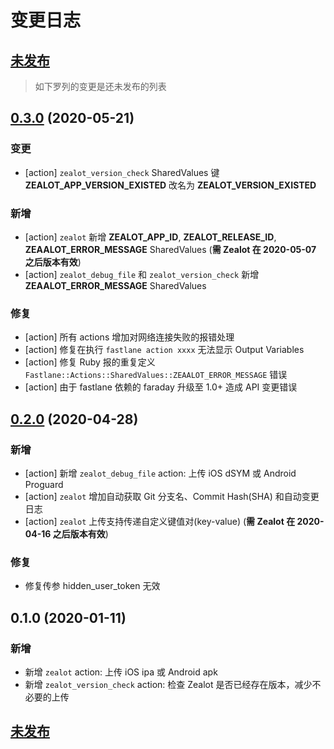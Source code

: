 # 变更日志

## [未发布]

> 如下罗列的变更是还未发布的列表

## [0.3.0] (2020-05-21)

### 变更

- [action] `zealot_version_check` SharedValues 键 **ZEALOT_APP_VERSION_EXISTED** 改名为 **ZEALOT_VERSION_EXISTED**

### 新增

- [action] `zealot` 新增 **ZEALOT_APP_ID**, **ZEALOT_RELEASE_ID**, **ZEAALOT_ERROR_MESSAGE** SharedValues (**需 Zealot 在 2020-05-07 之后版本有效**)
- [action] `zealot_debug_file` 和 `zealot_version_check` 新增 **ZEAALOT_ERROR_MESSAGE** SharedValues

### 修复

- [action] 所有 actions 增加对网络连接失败的报错处理
- [action] 修复在执行 `fastlane action xxxx` 无法显示 Output Variables
- [action] 修复 Ruby 报的重复定义 `Fastlane::Actions::SharedValues::ZEAALOT_ERROR_MESSAGE` 错误
- [action] 由于 fastlane 依赖的 faraday 升级至 1.0+ 造成 API 变更错误

## [0.2.0] (2020-04-28)

### 新增

- [action] 新增 `zealot_debug_file` action: 上传 iOS dSYM 或 Android Proguard
- [action] `zealot` 增加自动获取 Git 分支名、Commit Hash(SHA) 和自动变更日志
- [action] `zealot` 上传支持传递自定义键值对(key-value) (**需 Zealot 在 2020-04-16 之后版本有效**)

### 修复

- 修复传参 hidden_user_token 无效

## 0.1.0 (2020-01-11)

### 新增

- 新增 `zealot` action: 上传 iOS ipa 或 Android apk
- 新增 `zealot_version_check` action: 检查 Zealot 是否已经存在版本，减少不必要的上传

## [未发布]

[未发布]: https://github.com/getzealot/fastlane-plugin-zealot/compare/v0.3.0...HEAD
[0.3.0]: https://github.com/getzealot/fastlane-plugin-zealot/compare/v0.2.0...v0.3.0
[0.2.0]: https://github.com/getzealot/fastlane-plugin-zealot/compare/v0.1.0...v0.2.0
